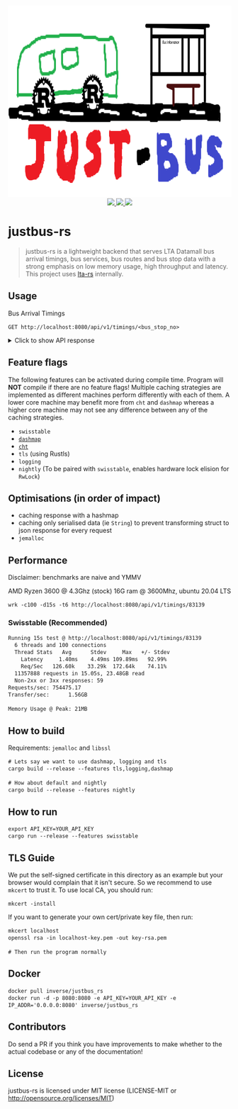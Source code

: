 <p align="center">
  <img width="945" height="432" src="./logo.png">
    <a href="https://github.com/BudiNverse/justbus-rs">
      <img src="https://img.shields.io/badge/-justbus--rs-blueviolet.svg"/>
    </a>
    <a href="https://github.com/BudiNverse/justbus-rs">
        <img src="https://img.shields.io/github/license/BudiNverse/lta-rs"/>
    </a>
    <a href="https://github.com/BudiNverse/lta-rs">
        <img src="https://img.shields.io/badge/rust-1.3.9-blueviolet.svg"/>
    </a>      
</p>

# justbus-rs

>justbus-rs is a lightweight backend that serves LTA Datamall bus arrival timings, bus services, bus routes and bus stop data with a strong emphasis on low memory usage, high throughput and latency.
This project uses [lta-rs](https://github.com/BudiNverse/lta-rs) internally.

## Usage
Bus Arrival Timings
```
GET http://localhost:8080/api/v1/timings/<bus_stop_no>
```
<details>
<summary>
Click to show API response
</summary>

```json
[
    {
        "service_no": "15",
        "operator": "GAS",
        "next_bus": [
            {
                "origin_code": 77009,
                "dest_code": 77009,
                "est_arrival": "2020-01-04T15:12:31+08:00",
                "lat": 1.3254953333333335,
                "long": 103.90585966666667,
                "visit_no": 1,
                "load": "SeatsAvailable",
                "feature": "WheelChairAccessible",
                "bus_type": "SingleDecker"
            },
            {
                "origin_code": 77009,
                "dest_code": 77009,
                "est_arrival": "2020-01-04T15:19:03+08:00",
                "lat": 1.3351438333333334,
                "long": 103.9091055,
                "visit_no": 1,
                "load": "SeatsAvailable",
                "feature": "WheelChairAccessible",
                "bus_type": "SingleDecker"
            },
            {
                "origin_code": 77009,
                "dest_code": 77009,
                "est_arrival": "2020-01-04T15:33:05+08:00",
                "lat": 1.3459406666666667,
                "long": 103.9426515,
                "visit_no": 1,
                "load": "SeatsAvailable",
                "feature": "WheelChairAccessible",
                "bus_type": "SingleDecker"
            }
        ]
    },
    {
        "service_no": "150",
        "operator": "SBST",
        "next_bus": [
            {
                "origin_code": 82009,
                "dest_code": 82009,
                "est_arrival": "2020-01-04T15:07:50+08:00",
                "lat": 1.3147168333333332,
                "long": 103.90623166666667,
                "visit_no": 1,
                "load": "SeatsAvailable",
                "feature": "WheelChairAccessible",
                "bus_type": "SingleDecker"
            },
            {
                "origin_code": 82009,
                "dest_code": 82009,
                "est_arrival": "2020-01-04T15:20:54+08:00",
                "lat": 0.0,
                "long": 0.0,
                "visit_no": 1,
                "load": "SeatsAvailable",
                "feature": "WheelChairAccessible",
                "bus_type": "SingleDecker"
            },
            {
                "origin_code": 82009,
                "dest_code": 82009,
                "est_arrival": "2020-01-04T15:32:54+08:00",
                "lat": 0.0,
                "long": 0.0,
                "visit_no": 1,
                "load": "SeatsAvailable",
                "feature": "WheelChairAccessible",
                "bus_type": "SingleDecker"
            }
        ]
    },
    {
        "service_no": "155",
        "operator": "SBST",
        "next_bus": [
            {
                "origin_code": 52009,
                "dest_code": 84009,
                "est_arrival": "2020-01-04T15:07:39+08:00",
                "lat": 1.31445,
                "long": 103.90634883333334,
                "visit_no": 1,
                "load": "StandingAvailable",
                "feature": "WheelChairAccessible",
                "bus_type": "SingleDecker"
            },
            {
                "origin_code": 52009,
                "dest_code": 84009,
                "est_arrival": "2020-01-04T15:24:52+08:00",
                "lat": 1.3201654999999999,
                "long": 103.88181566666667,
                "visit_no": 1,
                "load": "SeatsAvailable",
                "feature": "WheelChairAccessible",
                "bus_type": "SingleDecker"
            },
            {
                "origin_code": 52009,
                "dest_code": 84009,
                "est_arrival": "2020-01-04T15:42:38+08:00",
                "lat": 1.3347515,
                "long": 103.8782805,
                "visit_no": 1,
                "load": "StandingAvailable",
                "feature": "WheelChairAccessible",
                "bus_type": "SingleDecker"
            }
        ]
    }
]
```

</details>

## Feature flags
The following features can be activated during compile time. Program will **NOT** compile if there are no feature flags! Multiple caching strategies are implemented as 
different machines perform differently with each of them. A lower core machine may benefit more from `cht` and `dashmap` whereas a higher core machine may not see
any difference between any of the caching strategies. 
- `swisstable`
- [`dashmap`](https://github.com/xacrimon/dashmap)
- [`cht`](https://github.com/Gregory-Meyer/cht)
- `tls` (using Rustls)
- `logging` 
- `nightly` (To be paired with `swisstable`, enables hardware lock elision for `RwLock`)

## Optimisations (in order of impact)
- caching response with a hashmap
- caching only serialised data (ie `String`) to prevent transforming struct to json response for every request
- `jemalloc`

## Performance
Disclaimer: benchmarks are naive and YMMV

AMD Ryzen 3600 @ 4.3Ghz (stock) 16G ram @ 3600Mhz, ubuntu 20.04 LTS
```
wrk -c100 -d15s -t6 http://localhost:8080/api/v1/timings/83139 
```

### Swisstable **(Recommended)**
```
Running 15s test @ http://localhost:8080/api/v1/timings/83139
  6 threads and 100 connections
  Thread Stats   Avg      Stdev     Max   +/- Stdev
    Latency     1.40ms    4.49ms 109.89ms   92.99%
    Req/Sec   126.60k    33.29k  172.64k    74.11%
  11357888 requests in 15.05s, 23.48GB read
  Non-2xx or 3xx responses: 59
Requests/sec: 754475.17
Transfer/sec:      1.56GB

Memory Usage @ Peak: 21MB
```

## How to build
Requirements: `jemalloc` and `libssl`
```
# Lets say we want to use dashmap, logging and tls
cargo build --release --features tls,logging,dashmap

# How about default and nightly
cargo build --release --features nightly
```

## How to run
```
export API_KEY=YOUR_API_KEY
cargo run --release --features swisstable
```

## TLS Guide
We put the self-signed certificate in this directory as an example but your browser would complain that it isn't secure. So we recommend to use `mkcert` to trust it. To use local CA, you should run:
```
mkcert -install
```

If you want to generate your own cert/private key file, then run:
```
mkcert localhost
openssl rsa -in localhost-key.pem -out key-rsa.pem

# Then run the program normally
```


## Docker
```
docker pull inverse/justbus_rs
docker run -d -p 8080:8080 -e API_KEY=YOUR_API_KEY -e IP_ADDR='0.0.0.0:8080' inverse/justbus_rs
```

## Contributors
Do send a PR if you think you have improvements to make whether to the actual codebase or any of the documentation!

## License
justbus-rs is licensed under MIT license (LICENSE-MIT or http://opensource.org/licenses/MIT)